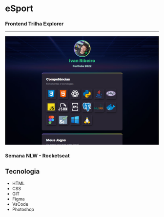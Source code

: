 # eSport

### Frontend Trilha Explorer

---

![preview](preview/mypreview.png 'preview')

### Semana NLW - Rocketseat

## Tecnologia

- HTML
- CSS
- GIT
- Figma
- VsCode
- Photoshop
